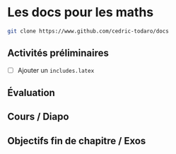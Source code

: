 # Les docs  pour les maths

```bash
git clone https://www.github.com/cedric-todaro/docs
```

## Activités préliminaires

 - [ ] Ajouter un ```includes.latex```


## Évaluation

## Cours / Diapo

## Objectifs fin de chapitre / Exos

